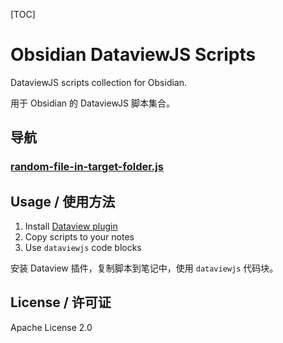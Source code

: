 [TOC]
# Obsidian DataviewJS Scripts

DataviewJS scripts collection for Obsidian.

用于 Obsidian 的 DataviewJS 脚本集合。

## 导航
### [random-file-in-target-folder.js](./scripts/random-file-in-target-folder.js)
### 





## Usage / 使用方法

1. Install [Dataview plugin](https://github.com/blacksmithgu/obsidian-dataview)
2. Copy scripts to your notes
3. Use `dataviewjs` code blocks

安装 Dataview 插件，复制脚本到笔记中，使用 `dataviewjs` 代码块。

## License / 许可证

Apache License 2.0
